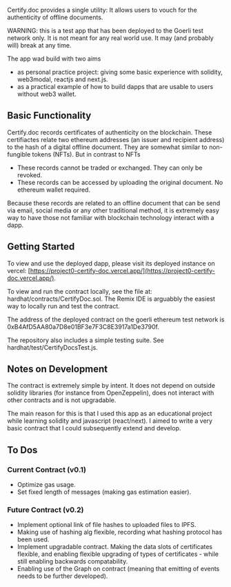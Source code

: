 Certify.doc provides a single utility: It allows users to vouch for the authenticity of offline documents. 

WARNING: this is a test app that has been deployed to the Goerli test network only. It is not meant for any real world use. It may (and probably will) break at any time.

The app wad build with two aims 
- as personal practice project: giving some basic experience with solidity, web3modal, reactjs and next.js. 
- as a practical example of how to build dapps that are usable to users without web3 wallet. 

## Basic Functionality
Certify.doc records certificates of authenticity on the blockchain. These certifiactes  relate two ethereum addresses (an issuer and recipient address) to the hash of a digital offline document. 
They are somewhat similar to non-fungible tokens (NFTs).
But in contrast to NFTs 
- These records cannot be traded or exchanged. They can only be revoked. 
- These records can be accessed by uploading the original document. No ethereum wallet required.  

Because these records are related to an offline document that can be send via email, social media or any other traditional method, it is extremely easy way to have those not familiar with blockchain technology interact with a dapp. 

## Getting Started
To view and use the deployed dapp, please visit its deployed instance on vercel: [https://project0-certify-doc.vercel.app/](https://project0-certify-doc.vercel.app/). 

To view and run the contract locally, see the file at: hardhat/contracts/CertifyDoc.sol. The Remix IDE is arguabbly the easiest way to locally run and test the contract. 

The address of the deployed contract on the goerli ethereum test network is 0xB4AfD5AA80a7D8e01BF3e7F3C8E3917a1De3790f. 

The repository also includes a simple testing suite. See hardhat/test/CertifyDocsTest.js.

## Notes on Development
The contract is extremely simple by intent. It does not depend on outside solidity libraries (for instance from OpenZeppelin), does not interact with other contracts and is not upgradable.  

The main reason for this is that I used this app as an educational project while learning solidity and javascript (react/next). I aimed to write a very basic contract that I could subsequently extend and develop. 

## To Dos 
### Current Contract (v0.1) 
- Optimize gas usage. 
- Set fixed length of messages (making gas estimation easier). 

### Future Contract (v0.2) 
- Implement optional link of file hashes to uploaded files to IPFS. 
- Making use of hashing alg flexible, recording what hashing protocol has been used. 
- Implement upgradable contract. Making the data slots of certificates flexible, and enabling flexible upgrading of types of certificates - while still enabling backwards compatability. 
- Enabling use of the Graph on contract (meaning that emitting of events needs to be further developed). 